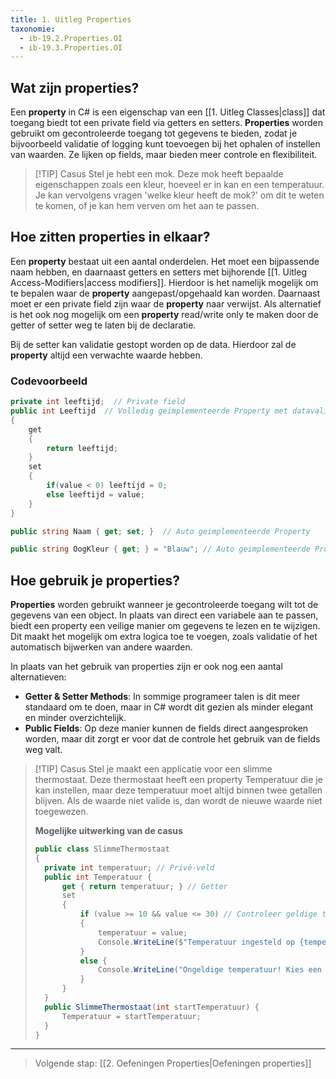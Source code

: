 ```yaml
---
title: 1. Uitleg Properties
taxonomie:
  - ib-19.2.Properties.OI
  - ib-19.3.Properties.OI
---
```


## Wat zijn properties?
Een **property** in C# is een eigenschap van een [[1. Uitleg Classes|class]] dat toegang biedt tot een private field via getters en setters. **Properties** worden gebruikt om gecontroleerde toegang tot gegevens te bieden, zodat je bijvoorbeeld validatie of logging kunt toevoegen bij het ophalen of instellen van waarden. Ze lijken op fields, maar bieden meer controle en flexibiliteit.

> [!TIP] Casus
> Stel je hebt een mok. Deze mok heeft bepaalde eigenschappen zoals een kleur, hoeveel er in kan en een temperatuur. Je kan vervolgens vragen 'welke kleur heeft de mok?' om dit te weten te komen, of je kan hem verven om het aan te passen.

## Hoe zitten properties in elkaar?
Een **property** bestaat uit een aantal onderdelen. Het moet een bijpassende naam hebben, en daarnaast getters en setters met bijhorende [[1. Uitleg Access-Modifiers|access modifiers]]. Hierdoor is het namelijk mogelijk om te bepalen waar de **property** aangepast/opgehaald kan worden. Daarnaast moet er een private field zijn waar de **property** naar verwijst. Als alternatief is het ook nog mogelijk om een **property** read/write only te maken door de getter of setter weg te laten bij de declaratie.

Bij de setter kan validatie gestopt worden op de data. Hierdoor zal de **property** altijd een verwachte waarde hebben.

### Codevoorbeeld
```csharp
private int leeftijd;  // Private field
public int Leeftijd  // Volledig geimplementeerde Property met datavalidatie
{  
    get  
    {  
        return leeftijd;  
    }  
    set  
    {   
		if(value < 0) leeftijd = 0;  
        else leeftijd = value;  
    }
}  

public string Naam { get; set; }  // Auto geimplementeerde Property

public string OogKleur { get; } = "Blauw"; // Auto geimplementeerde Property zonder setter
```

## Hoe gebruik je properties?
**Properties** worden gebruikt wanneer je gecontroleerde toegang wilt tot de gegevens van een object. In plaats van direct een variabele aan te passen, biedt een property een veilige manier om gegevens te lezen en te wijzigen. Dit maakt het mogelijk om extra logica toe te voegen, zoals validatie of het automatisch bijwerken van andere waarden.

In plaats van het gebruik van properties zijn er ook nog een aantal alternatieven:
* **Getter & Setter Methods**: In sommige programeer talen is dit meer standaard om te doen, maar in C# wordt dit gezien als minder elegant en minder overzichtelijk.
* **Public Fields**: Op deze manier kunnen de fields direct aangesproken worden, maar dit zorgt er voor dat de controle het gebruik van de fields weg valt.

> [!TIP] Casus
> Stel je maakt een applicatie voor een slimme thermostaat. Deze thermostaat heeft een property Temperatuur die je kan instellen, maar deze temperatuur moet altijd binnen twee getallen blijven. Als de waarde niet valide is, dan wordt de nieuwe waarde niet toegewezen.
> 
> **Mogelijke uitwerking van de casus**
> ```csharp
> public class SlimmeThermostaat 
> { 
> 	private int temperatuur; // Privé-veld 
> 	public int Temperatuur { 
> 		get { return temperatuur; } // Getter 
> 		set 
> 		{ 
> 			if (value >= 10 && value <= 30) // Controleer geldige temperatuur 
> 			{ 
> 				temperatuur = value; 
> 				Console.WriteLine($"Temperatuur ingesteld op {temperatuur}°C."); 
> 			} 
> 			else { 
> 				Console.WriteLine("Ongeldige temperatuur! Kies een waarde tussen 10°C en 30°C."); 
> 			} 
> 		} 
> 	} 
> 	public SlimmeThermostaat(int startTemperatuur) { 
> 		Temperatuur = startTemperatuur; 
> 	} 
> }
> ```

---

> Volgende stap: [[2. Oefeningen Properties|Oefeningen properties]]
